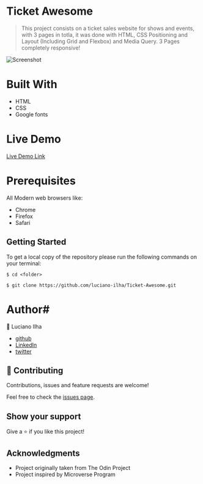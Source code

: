 # Ticket Awesome

> This project consists on a ticket sales website for shows and events, with 3 pages in totla, it was done with HTML, CSS Positioning and Layout (Including Grid and Flexbox) and Media Query. 3 Pages completely responsive!


![Screenshot](assets/project-screenshot.png)

# Built With #

- HTML
- CSS
- Google fonts
 
# Live Demo #
[Live Demo Link](https://rawcdn.githack.com/luciano-ilha/Ticket-Awesome/f12d41595a1e66bffaee5f39fcf36590e8822ccd/index.html)
 
# Prerequisites #
All Modern web browsers like:
- Chrome 
- Firefox
- Safari


## Getting Started

To get a local copy of the repository please run the following commands on your terminal:

```
$ cd <folder>
```

```
$ git clone https://github.com/luciano-ilha/Ticket-Awesome.git
```



# Author# 

👤 Luciano Ilha

 - [github](https://github.com/luciano-ilha)
 - [LinkedIn](https://www.linkedin.com/in/luciano-ilha-carbonell-188115a0/)
 - [twitter](https://twitter.com/CarbonellIlha) 


## 🤝 Contributing

Contributions, issues and feature requests are welcome!

Feel free to check the [issues page](https://github.com/luciano-ilha/Ticket-Awesome/issues).

## Show your support

Give a ⭐️ if you like this project!

## Acknowledgments

- Project originally taken from The Odin Project
- Project inspired by Microverse Program
